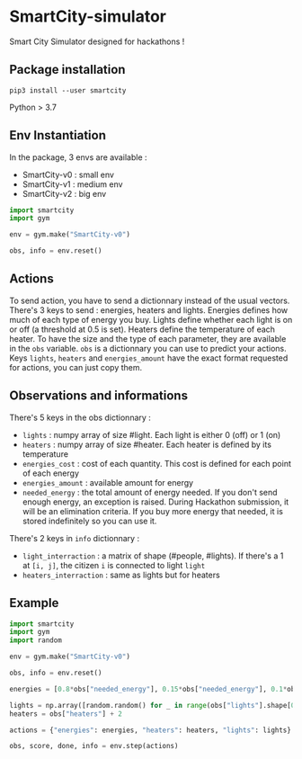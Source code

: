 # SmartCity-simulator
Smart City Simulator designed for hackathons !

## Package installation
`pip3 install --user smartcity`

Python > 3.7

## Env Instantiation
In the package, 3 envs are available :

- SmartCity-v0 : small env
- SmartCity-v1 : medium env
- SmartCity-v2 : big env

```python
import smartcity
import gym

env = gym.make("SmartCity-v0")

obs, info = env.reset()
```

## Actions
To send action, you have to send a dictionnary instead of the usual vectors. There's 3 keys to send : energies, heaters and lights. Energies defines how much of each type of energy you buy. Lights define whether each light is on or off (a threshold at 0.5 is set). Heaters define the temperature of each heater. To have the size and the type of each parameter, they are available in the `obs` variable. `obs` is a dictionnary you can use to predict your actions. Keys `lights`, `heaters` and `energies_amount` have the exact format requested for actions, you can just copy them.

## Observations and informations
There's 5 keys in the obs dictionnary :

- `lights` : numpy array of size #light. Each light is either 0 (off) or 1 (on)
- `heaters` : numpy array of size #heater. Each heater is defined by its temperature
- `energies_cost` : cost of each quantity. This cost is defined for each point of each energy
- `energies_amount` : available amount for energy
- `needed_energy` : the total amount of energy needed. If you don't send enough energy, an exception is raised. During Hackathon submission, it will be an elimination criteria. If you buy more energy that needed, it is stored indefinitely so you can use it.

There's 2 keys in `info` dictionnary :

- `light_interraction` : a matrix of shape (#people, #lights). If there's a 1 at `[i, j]`, the citizen `i` is connected to light `light`
- `heaters_interraction` : same as lights but for heaters

## Example

```python
import smartcity
import gym
import random

env = gym.make("SmartCity-v0")

obs, info = env.reset()

energies = [0.8*obs["needed_energy"], 0.15*obs["needed_energy"], 0.1*obs["needed_energy"]]

lights = np.array([random.random() for _ in range(obs["lights"].shape[0])])
heaters = obs["heaters"] + 2

actions = {"energies": energies, "heaters": heaters, "lights": lights}

obs, score, done, info = env.step(actions)
```